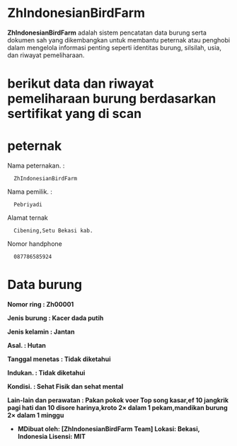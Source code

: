 # ZhIndonesianBirdFarm

**ZhIndonesianBirdFarm** adalah sistem pencatatan data burung serta dokumen sah yang dikembangkan untuk membantu peternak atau penghobi dalam mengelola informasi penting seperti identitas burung, silsilah, usia, dan riwayat pemeliharaan.

# berikut data dan riwayat pemeliharaan burung berdasarkan sertifikat yang di scan

# peternak

Nama peternakan.   : 

      ZhIndonesianBirdFarm

Nama pemilik.      :

      Pebriyadi

Alamat ternak

      Cibening,Setu Bekasi kab.

Nomor handphone

      087786585924

# Data burung

**Nomor ring         : Zh00001** 

**Jenis burung    : Kacer dada putih** 

**Jenis kelamin   : Jantan** 

**Asal.           : Hutan** 

**Tanggal menetas : Tidak diketahui** 

**Indukan.        : Tidak diketahui** 

**Kondisi.        : Sehat Fisik dan sehat mental** 

**Lain-lain dan perawatan      : Pakan pokok voer Top song kasar,ef 10 jangkrik pagi hati dan 10 disore harinya,kroto 2× dalam 1 pekam,mandikan burung 2× dalam 1 minggu** 





- **MDibuat oleh: [ZhIndonesianBirdFarm Team]
Lokasi: Bekasi, Indonesia
Lisensi: MIT** 
